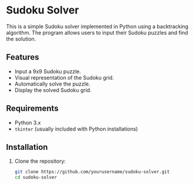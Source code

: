 # Sudoku Solver

This is a simple Sudoku solver implemented in Python using a backtracking algorithm. The program allows users to input their Sudoku puzzles and find the solution.

## Features

- Input a 9x9 Sudoku puzzle.
- Visual representation of the Sudoku grid.
- Automatically solve the puzzle.
- Display the solved Sudoku grid.

## Requirements

- Python 3.x
- `tkinter` (usually included with Python installations)

## Installation

1. Clone the repository:

   ```bash
   git clone https://github.com/yourusername/sudoku-solver.git
   cd sudoku-solver
